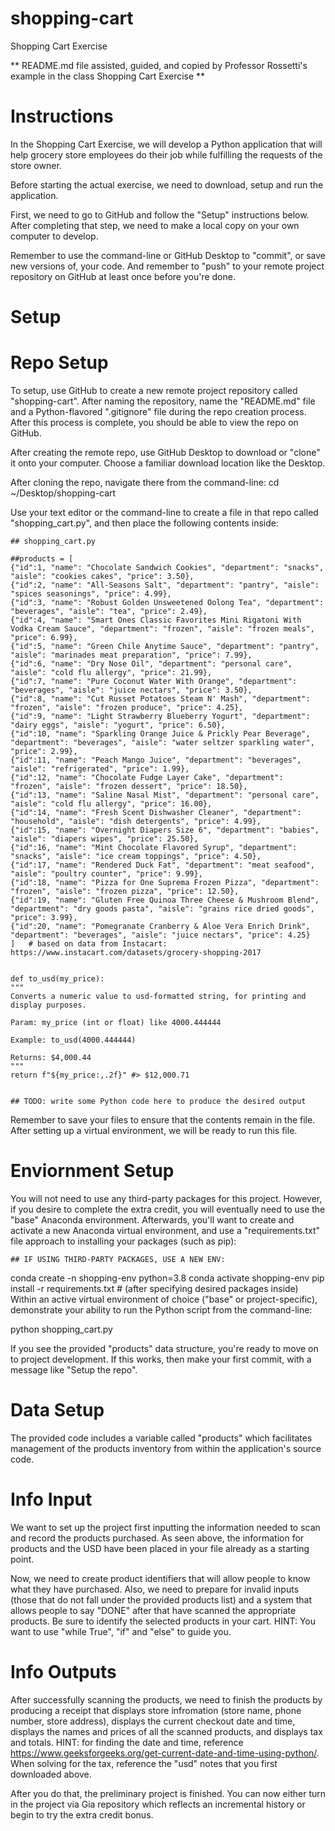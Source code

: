 # shopping-cart
Shopping Cart Exercise 

** README.md file assisted, guided, and copied by Professor Rossetti's example in the class Shopping Cart Exercise **

# Instructions
In the Shopping Cart Exercise, we will develop a Python application that will help grocery store employees do their job while fulfilling the requests of the store owner. 

Before starting the actual exercise, we need to download, setup and run the application. 

First, we need to go to GitHub and follow the "Setup" instructions below. After completing that step, we need to make a local copy on your own computer to develop. 

Remember to use the command-line or GitHub Desktop to "commit", or save new versions of, your code. And remember to "push" to your remote project repository on GitHub at least once before you're done.

# Setup

# Repo Setup 

To setup, use GitHub to create a new remote project repository called  "shopping-cart". After naming the repository, name the "README.md" file and a Python-flavored ".gitignore" file during the repo creation process. After this process is complete, you should be able to view the repo on GitHub. 

After creating the remote repo, use GitHub Desktop to download or "clone" it onto your computer. Choose a familiar download location like the Desktop.

After cloning the repo, navigate there from the command-line:
cd ~/Desktop/shopping-cart

Use your text editor or the command-line to create a file in that repo called "shopping_cart.py", and then place the following contents inside:

    ## shopping_cart.py

    ##products = [
    {"id":1, "name": "Chocolate Sandwich Cookies", "department": "snacks", "aisle": "cookies cakes", "price": 3.50},
    {"id":2, "name": "All-Seasons Salt", "department": "pantry", "aisle": "spices seasonings", "price": 4.99},
    {"id":3, "name": "Robust Golden Unsweetened Oolong Tea", "department": "beverages", "aisle": "tea", "price": 2.49},
    {"id":4, "name": "Smart Ones Classic Favorites Mini Rigatoni With Vodka Cream Sauce", "department": "frozen", "aisle": "frozen meals", "price": 6.99},
    {"id":5, "name": "Green Chile Anytime Sauce", "department": "pantry", "aisle": "marinades meat preparation", "price": 7.99},
    {"id":6, "name": "Dry Nose Oil", "department": "personal care", "aisle": "cold flu allergy", "price": 21.99},
    {"id":7, "name": "Pure Coconut Water With Orange", "department": "beverages", "aisle": "juice nectars", "price": 3.50},
    {"id":8, "name": "Cut Russet Potatoes Steam N' Mash", "department": "frozen", "aisle": "frozen produce", "price": 4.25},
    {"id":9, "name": "Light Strawberry Blueberry Yogurt", "department": "dairy eggs", "aisle": "yogurt", "price": 6.50},
    {"id":10, "name": "Sparkling Orange Juice & Prickly Pear Beverage", "department": "beverages", "aisle": "water seltzer sparkling water", "price": 2.99},
    {"id":11, "name": "Peach Mango Juice", "department": "beverages", "aisle": "refrigerated", "price": 1.99},
    {"id":12, "name": "Chocolate Fudge Layer Cake", "department": "frozen", "aisle": "frozen dessert", "price": 18.50},
    {"id":13, "name": "Saline Nasal Mist", "department": "personal care", "aisle": "cold flu allergy", "price": 16.00},
    {"id":14, "name": "Fresh Scent Dishwasher Cleaner", "department": "household", "aisle": "dish detergents", "price": 4.99},
    {"id":15, "name": "Overnight Diapers Size 6", "department": "babies", "aisle": "diapers wipes", "price": 25.50},
    {"id":16, "name": "Mint Chocolate Flavored Syrup", "department": "snacks", "aisle": "ice cream toppings", "price": 4.50},
    {"id":17, "name": "Rendered Duck Fat", "department": "meat seafood", "aisle": "poultry counter", "price": 9.99},
    {"id":18, "name": "Pizza for One Suprema Frozen Pizza", "department": "frozen", "aisle": "frozen pizza", "price": 12.50},
    {"id":19, "name": "Gluten Free Quinoa Three Cheese & Mushroom Blend", "department": "dry goods pasta", "aisle": "grains rice dried goods", "price": 3.99},
    {"id":20, "name": "Pomegranate Cranberry & Aloe Vera Enrich Drink", "department": "beverages", "aisle": "juice nectars", "price": 4.25}
    ]   # based on data from Instacart: https://www.instacart.com/datasets/grocery-shopping-2017


    def to_usd(my_price):
    """
    Converts a numeric value to usd-formatted string, for printing and display purposes.

    Param: my_price (int or float) like 4000.444444

    Example: to_usd(4000.444444)

    Returns: $4,000.44
    """
    return f"${my_price:,.2f}" #> $12,000.71


    ## TODO: write some Python code here to produce the desired output


Remember to save your files to ensure that the contents remain in the file. After setting up a virtual environment, we will be ready to run this file.

# Enviornment Setup 

You will not need to use any third-party packages for this project. However, if you desire to complete the extra credit, you will eventually need to use the "base" Anaconda environment. Afterwards, you'll want to create and activate a new Anaconda virtual environment, and use a "requirements.txt" file approach to installing your packages (such as pip):

    ## IF USING THIRD-PARTY PACKAGES, USE A NEW ENV:
conda create -n shopping-env python=3.8 
conda activate shopping-env
pip install -r requirements.txt # (after specifying desired packages inside)
Within an active virtual environment of choice ("base" or project-specific), demonstrate your ability to run the Python script from the command-line:

python shopping_cart.py

If you see the provided "products" data structure, you're ready to move on to project development. If this works, then make your first commit, with a message like "Setup the repo".

# Data Setup

The provided code includes a variable called "products" which facilitates management of the products inventory from within the application's source code.

# Info Input 

We want to set up the project first inputting the information needed to scan and record the products purchased. As seen above, the information for products and the USD have been placed in your file already as a starting point. 

Now, we need to create product identifiers that will allow people to know what they have purchased. Also, we need to prepare for invalid inputs (those that do not fall under the provided products list) and a system that allows people to say "DONE" after that have scanned the appropriate products. Be sure to identify the selected products in your cart. HINT: You want to use  "while True", "if" and "else" to guide you. 


# Info Outputs 

After successfully scanning the products, we need to finish the products by producing a receipt that displays store infromation (store name, phone number, store address), displays the current checkout date and time, displays the names and prices of all the scanned products, and displays tax and totals. HINT: for finding the date and time, reference https://www.geeksforgeeks.org/get-current-date-and-time-using-python/. When solving for the tax, reference the "usd" notes that you first downloaded above.


After you do that, the preliminary project is finished. You can now either turn in the project via Gia repository which reflects an incremental history or begin to try the extra credit bonus. 